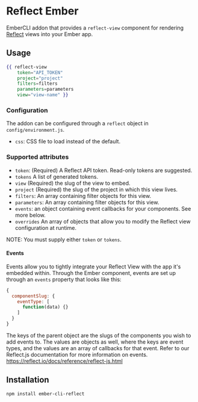 # Reflect Ember

EmberCLI addon that provides a `reflect-view` component for rendering [Reflect](https://reflect.io) views into your Ember app.

## Usage

```handlebars
{{ reflect-view
    token="API_TOKEN"
    project="project"
    filters=filters
    parameters=parameters
    view="view-name" }}
```

### Configuration

The addon can be configured through a `reflect` object in `config/environment.js`.

* `css`: CSS file to load instead of the default.

### Supported attributes

* `token`: (Required) A Reflect API token. Read-only tokens are suggested.
* `tokens` A list of generated tokens.
* `view` (Required) the slug of the view to embed.
* `project` (Required) the slug of the project in which this view lives.
* `filters`: An array containing filter objects for this view.
* `parameters`: An array containing filter objects for this view.
* `events`: an object containing event callbacks for your components. See more below.
* `overrides` An array of objects that allow you to modify the Reflect view configuration at runtime.

NOTE: You must supply either `token` or `tokens`.

#### Events

Events allow you to tightly integrate your Reflect View with the app it's embedded within.
Through the Ember component, events are set up through an `events` property that looks like this:

```javascript
{
  componentSlug: {
    eventType: [
      function(data) {}
    ]
  }
}
```
The keys of the parent object are the slugs of the components you wish to add events to.
The values are objects as well, where the keys are event types, and the values are an array of callbacks
for that event. Refer to our Reflect.js documentation for more information on events. https://reflect.io/docs/reference/reflect-js.html

## Installation

`npm install ember-cli-reflect`
